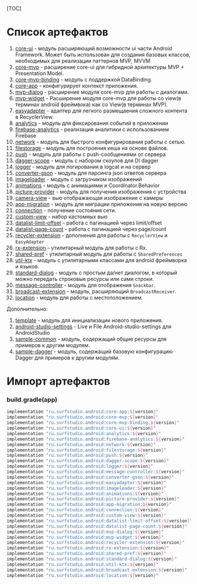 [TOC]

# Список артефактов

1. [core-ui](../core-ui/README.md) -
модуль расширяющий возможности ui части Android Framework. Может быть использован для
создания базовых классов, необходимых для реализации паттернов MVP, MVVM
1. [core-mvp](../core-mvp/README.md) -
расширение core-ui для гибридной архитектуры MVP + Presentation Model.
1. [core-mvp-binding](../core-mvp-binding/README.md) -
модуль с поддержкой DataBinding.
1. [core-app](../core-app/README.md) -
конфигурирует контекст приложения.
1. [mvp-dialog](../mvp-dialog/README.md) -
расширение модуля core-mvp для работы с диалогами.
1. [mvp-widget](../mvp-widget/README.md) -
Расширение модуля core-mvp для работы со view(в терминах android фреймвока)
как со View(в терминах MVP).
1. [easyadapter](../easyadapter/README.md) -
адаптер для легкого размещаения сложного контента в RecyclerView.
1. [analytics](../analytics/README.md) -
модуль для фиксирования событий в приложении
1. [firebase-analytics](../firebase-analytics/README.md) -
реализация аналитики с использованием Firebase
1. [network](../network/README.md) -
модуль для быстрого конфигурирования работы с сетью.
1. [filestorage](../filestorage/README.md) -
модуль для построения кеша на основе файлов.
1. [push](../push/README.md) -
модуль для работы с push-сообщениями от сервера
1. [dagger-scope](../dagger-scope/README.md) -
модуль с набором скоупов для DI dagger
1. [logger](../logger/README.md) -
модуль для логирования в logcat и на сервер
1. [converter-gson](../converter-gson/README.md) -
модуль для парсинга json ответов сервера
1. [imageloader](../imageloader/README.md) -
модуль с загрузчиком изображений
1. [animations](../animations/README.md) -
модуль c анимациями и Coordinator.Behavior
1. [picture-provider](../picture-provider/README.md) -
модуль для получения изображения с устройства
1. [camera-view](https://bitbucket.org/surfstudio/android-camera-view/src/master/camera-view/) -
вью отображающая изображение с камеры
1. [app-migration](../app-migration/README.md) -
модуль для миграции приложения на новую версию
1. [connection](../connection/README.md) -
получение состояния сети.
1. [custom-view](../custom-view/README.md) -
набор кастомных вью
1. [datalist-limit-offset](../datalist-limit-offset/README.md) -
работа с пагинацией через limit/offset
1. [datalist-page-count](../datalist-page-count/README.md) -
работа с пагинацией через page/count
1. [recycler-extension](../recycler-extension/README.md) -
дополнения для работы с `RecyclerView` и `EasyAdapter`
1. [rx-extension](../rx-extension/README.md) -
утилитарный модуль для работы с Rx.
1. [shared-pref](../shared-pref/README.md) -
утилитарный модуль для работы с `SharedPreferences`
1. [util-ktx](../util-ktx/README.md) -
модуль c утилитарными классами для android фреймворка и языков.
1. [standard-dialog](../standard-dialog/README.md) -
модуль c простым да/нет диалогом, в который можно передать строковые ресурсы или сами строки.
1. [message-controller](../message-controller/README.md) -
модуль для отображения `Snackbar`.
1. [broadcast-extension](../broadcast-extension/README.md) -
модуль, расширяющий `BroadcastReceiver`.
1. [location](../location/README.md) -
модуль для работы с местоположением.

Дополнительно:

1. [template](../template/README.md) -
модуль для инициализации нового приложения.
1. [android-studio-settings](../android-studio-settings/README.md) -
Live и File Android-studio-settings для AndroidStudio
1. [sample-common](../sample-common/README.md) -
модуль, содержащий общие ресурсы для примеров к другим модулям.
1. [sample-dagger](../sample-dagger/README.md) -
модуль, содержащий базовую конфигурацию Dagger для примеров к другим модулям.

# Импорт артефактов

### build.gradle(app)

```groovy
implementation "ru.surfstudio.android:core-app:${version}"
implementation "ru.surfstudio.android:core-mvp:${version}"
implementation "ru.surfstudio.android:core-mvp-binding:${version}"
implementation "ru.surfstudio.android:core-ui:${version}"
implementation "ru.surfstudio.android:analytics:${version}"
implementation "ru.surfstudio.android:firebase-analytics:${version}"
implementation "ru.surfstudio.android:network:${version}"
implementation "ru.surfstudio.android:filestorage:${version}"
implementation "ru.surfstudio.android:push:${version}"
implementation "ru.surfstudio.android:dagger-scope:${version}"
implementation "ru.surfstudio.android:logger:${version}"
implementation "ru.surfstudio.android:message-controller:${version}"
implementation "ru.surfstudio.android:converter-gson:${version}"
implementation "ru.surfstudio.android:easyadapter:${version}"
implementation "ru.surfstudio.android:imageloader:${version}"
implementation "ru.surfstudio.android:animations:${version}"
implementation "ru.surfstudio.android:picture-provider:${version}"
implementation "ru.surfstudio.android:app-migration:${version}"
implementation "ru.surfstudio.android:connection:${version}"
implementation "ru.surfstudio.android:custom-view:${version}"
implementation "ru.surfstudio.android:datalist-limit-offset:${version}"
implementation "ru.surfstudio.android:datalist-page-count:${version}"
implementation "ru.surfstudio.android:mvp-dialog:${version}"
implementation "ru.surfstudio.android:mvp-widget:${version}"
implementation "ru.surfstudio.android:recycler-extension:${version}"
implementation "ru.surfstudio.android:rx-extension:${version}"
implementation "ru.surfstudio.android:shared-pref:${version}"
implementation "ru.surfstudio.android:standard-dialog:${version}"
implementation "ru.surfstudio.android:util-ktx:${version}"
implementation "ru.surfstudio.android:broadcast-extension:${version}"
implementation "ru.surfstudio.android:location:${version}"
```